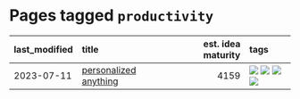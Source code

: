 # Pages tagged `productivity`

|last_modified|title|est. idea maturity|tags
|:---|:---|---:|:---|
|2023-07-11|[personalized anything](../personalized_anything.md)|4159|[![](https://img.shields.io/badge/tag-gdpr_data_export-d548d8)](../tags/gdpr_data_export.md) [![](https://img.shields.io/badge/tag-llm-98b52b)](../tags/llm.md) [![](https://img.shields.io/badge/tag-personalization-7fe3bd)](../tags/personalization.md) [![](https://img.shields.io/badge/tag-productivity-1dc0d1)](../tags/productivity.md)|